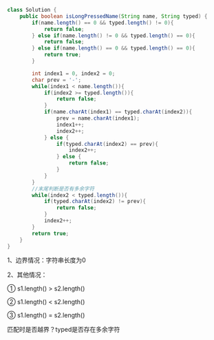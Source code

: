 ```java
class Solution {
    public boolean isLongPressedName(String name, String typed) {
        if(name.length() == 0 && typed.length() != 0){
            return false;
        } else if(name.length() != 0 && typed.length() == 0){
            return false;
        } else if(name.length() == 0 && typed.length() == 0){
            return true;
        }

        int index1 = 0, index2 = 0;
        char prev = '-';
        while(index1 < name.length()){
            if(index2 >= typed.length()){
                return false;
            }
            if(name.charAt(index1) == typed.charAt(index2)){
                prev = name.charAt(index1);
                index1++;
                index2++;
            } else {
                if(typed.charAt(index2) == prev){
                    index2++;
                } else {
                    return false;
                }
            }
        }
        //末尾判断是否有多余字符
        while(index2 < typed.length()){
            if(typed.charAt(index2) != prev){
                return false;
            }
            index2++;
        }
        return true;
    }
}
```

1、边界情况：字符串长度为0

2、其他情况：

① s1.length() > s2.length() 

② s1.length() < s2.length()

③ s1.length() = s2.length()

匹配时是否越界？typed是否存在多余字符

















































